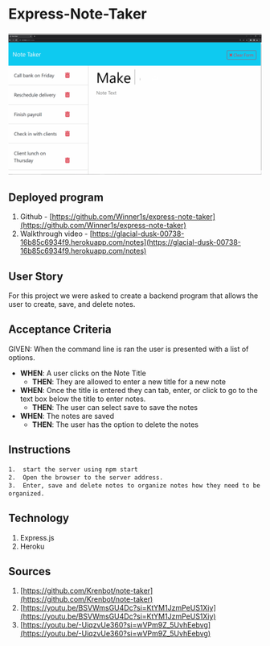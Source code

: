 # Express-Note-Taker

![Getting Started](./Assets/images/Screenshot.png)

## Deployed program

1. Github - [https://github.com/Winner1s/express-note-taker](https://github.com/Winner1s/express-note-taker)
2. Walkthrough video - [https://glacial-dusk-00738-16b85c6934f9.herokuapp.com/notes](https://glacial-dusk-00738-16b85c6934f9.herokuapp.com/notes)

## User Story

For this project we were asked to create a backend program that allows the user to create, save, and delete notes.

## Acceptance Criteria

GIVEN: When the command line is ran the user is presented with a list of options.

- **WHEN**: A user clicks on the Note Title
  - **THEN**: They are allowed to enter a new title for a new note
- **WHEN**: Once the title is entered they can tab, enter, or click to go to the text box below the title to enter notes.
  - **THEN**: The user can select save to save the notes
- **WHEN**: The notes are saved
  - **THEN**: The user has the option to delete the notes

## Instructions

    1.  start the server using npm start
    2.  Open the browser to the server address.
    3.  Enter, save and delete notes to organize notes how they need to be organized.

## Technology

1. Express.js
2. Heroku

## Sources

1. [https://github.com/Krenbot/note-taker](https://github.com/Krenbot/note-taker)
2. [https://youtu.be/BSVWmsGU4Dc?si=KtYM1JzmPeUS1Xiy](https://youtu.be/BSVWmsGU4Dc?si=KtYM1JzmPeUS1Xiy)
3. [https://youtu.be/-UiqzvUe360?si=wVPm9Z_5UvhEebvg](https://youtu.be/-UiqzvUe360?si=wVPm9Z_5UvhEebvg)
